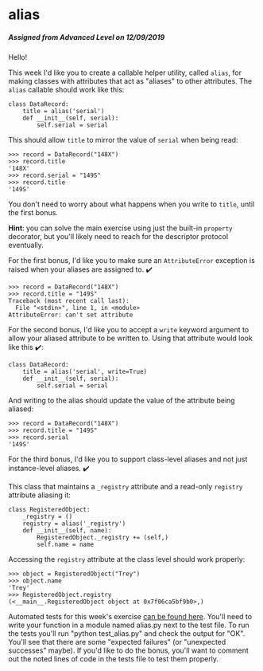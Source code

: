 # alias
##### Assigned from Advanced Level on 12/09/2019

Hello!

This week I'd like you to create a callable helper utility, called `alias`, for making classes with attributes that act as "aliases" to other attributes. The `alias` callable should work like this:

    class DataRecord:
        title = alias('serial')
        def __init__(self, serial):
            self.serial = serial

This should allow `title` to mirror the value of `serial` when being read:

    >>> record = DataRecord("148X")
    >>> record.title
    '148X'
    >>> record.serial = "149S"
    >>> record.title
    '149S'

You don't need to worry about what happens when you write to `title`, until the first bonus.

**Hint**: you can solve the main exercise using just the built-in `property` decorator, but you'll likely need to reach for the descriptor protocol eventually.

For the first bonus, I'd like you to make sure an `AttributeError` exception is raised when your aliases are assigned to. ✔️

    >>> record = DataRecord("148X")
    >>> record.title = "149S"
    Traceback (most recent call last):
      File "<stdin>", line 1, in <module>
    AttributeError: can't set attribute

For the second bonus, I'd like you to accept a `write` keyword argument to allow your aliased attribute to be written to. Using that attribute would look like this ✔️:

    class DataRecord:
        title = alias('serial', write=True)
        def __init__(self, serial):
            self.serial = serial

And writing to the alias should update the value of the attribute being aliased:

    >>> record = DataRecord("148X")
    >>> record.title = "149S"
    >>> record.serial
    '149S'

For the third bonus, I'd like you to support class-level aliases and not just instance-level aliases. ✔️

This class that maintains a `_registry` attribute and a read-only `registry` attribute aliasing it:

    class RegisteredObject:
        _registry = ()
        registry = alias('_registry')
        def __init__(self, name):
            RegisteredObject._registry += (self,)
            self.name = name

Accessing the `registry` attribute at the class level should work properly:

    >>> object = RegisteredObject("Trey")
    >>> object.name
    'Trey'
    >>> RegisteredObject.registry
    (<__main__.RegisteredObject object at 0x7f06ca5bf9b0>,)

Automated tests for this week's exercise [can be found here](https://www.pythonmorsels.com/exercises/31d30a8a37dd452bb7efcf226ac0dae5/tests/). You'll need to write your function in a module named alias.py next to the test file. To run the tests you'll run "python test_alias.py" and check the output for "OK". You'll see that there are some "expected failures" (or "unexpected successes" maybe). If you'd like to do the bonus, you'll want to comment out the noted lines of code in the tests file to test them properly.